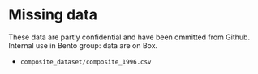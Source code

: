# Missing data

These data are partly confidential and have been ommitted from Github. Internal use in Bento group: data are on Box. 

+ `composite_dataset/composite_1996.csv`
